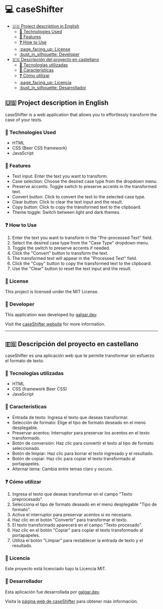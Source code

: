 # :computer: caseShifter <!-- omit in toc -->

- [:us: Project description in English](#us-project-description-in-english)
  - [:wrench: Technologies Used](#wrench-technologies-used)
  - [:star2: Features](#star2-features)
  - [:question: How to Use](#question-how-to-use)
  - [:page\_facing\_up: License](#page_facing_up-license)
  - [:bust\_in\_silhouette: Developer](#bust_in_silhouette-developer)
- [:es: Descripción del proyecto en castellano](#es-descripción-del-proyecto-en-castellano)
  - [:wrench: Tecnologías utilizadas](#wrench-tecnologías-utilizadas)
  - [:star2: Características](#star2-características)
  - [:question: Cómo utilizar](#question-cómo-utilizar)
  - [:page\_facing\_up: Licencia](#page_facing_up-licencia)
  - [:bust\_in\_silhouette: Desarrollador](#bust_in_silhouette-desarrollador)

## :us: Project description in English

caseShifter is a web application that allows you to effortlessly transform the case of your texts.

### :wrench: Technologies Used

- HTML
- CSS (Beer CSS framework)
- JavaScript

### :star2: Features

- Text input: Enter the text you want to transform.
- Case selection: Choose the desired case type from the dropdown menu.
- Preserve accents: Toggle switch to preserve accents in the transformed text.
- Convert button: Click to convert the text to the selected case type.
- Clear button: Click to clear the text input and the result.
- Copy button: Click to copy the transformed text to the clipboard.
- Theme toggle: Switch between light and dark themes.

### :question: How to Use

1. Enter the text you want to transform in the "Pre-processed Text" field.
2. Select the desired case type from the "Case Type" dropdown menu.
3. Toggle the switch to preserve accents if needed.
4. Click the "Convert" button to transform the text.
5. The transformed text will appear in the "Processed Text" field.
6. Click the "Copy" button to copy the transformed text to the clipboard.
7. Use the "Clear" button to reset the text input and the result.

### :page_facing_up: License

This project is licensed under the MIT License.

### :bust_in_silhouette: Developer

This application was developed by [galgar.dev](https://galgar.dev).

Visit the [caseShifter website](https://caseshifter.galgar.dev) for more information.

---

## :es: Descripción del proyecto en castellano

caseShifter es una aplicación web que te permite transformar sin esfuerzo el formato de texto.

### :wrench: Tecnologías utilizadas

- HTML
- CSS (framework Beer CSS)
- JavaScript

### :star2: Características

- Entrada de texto: Ingresa el texto que deseas transformar.
- Selección de formato: Elige el tipo de formato deseado en el menú desplegable.
- Preservar acentos: Interruptor para preservar los acentos en el texto transformado.
- Botón de conversión: Haz clic para convertir el texto al tipo de formato seleccionado.
- Botón de limpiar: Haz clic para borrar el texto ingresado y el resultado.
- Botón de copiar: Haz clic para copiar el texto transformado al portapapeles.
- Alternar tema: Cambia entre temas claro y oscuro.

### :question: Cómo utilizar

1. Ingresa el texto que deseas transformar en el campo "Texto preprocesado".
2. Selecciona el tipo de formato deseado en el menú desplegable "Tipo de formato".
3. Activa el interruptor para preservar acentos si es necesario.
4. Haz clic en el botón "Convertir" para transformar el texto.
5. El texto transformado aparecerá en el campo "Texto procesado".
6. Haz clic en el botón "Copiar" para copiar el texto transformado al portapapeles.
7. Utiliza el botón "Limpiar" para restablecer la entrada de texto y el resultado.

### :page_facing_up: Licencia

Este proyecto está licenciado bajo la Licencia MIT.

### :bust_in_silhouette: Desarrollador

Esta aplicación fue desarrollada por [galgar.dev](https://galgar.dev).

Visita la [página web de caseShifter](https://caseshifter.galgar.dev) para obtener más información.
